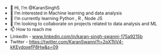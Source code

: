 - 👋 Hi, I’m @KaranSinghS
- 👀 I’m interested in Machine learning and data analysis 
- 🌱 I’m currently learning Python , R , Node JS 
- 💞️ I’m looking to collaborate on projects related to data analysis and ML
- 📫 How to reach me 
- LinkedIn - www.linkedin.com/in/karan-singh-swanni-175a9215b
- Twitter  - https://twitter.com/KaranSwanni?t=2pXTtiV4-kKEydoxefP8Hw&s=09

<!---
KaranSinghS/KaranSinghS is a ✨ special ✨ repository because its `README.md` (this file) appears on your GitHub profile.
You can click the Preview link to take a look at your changes.
--->
